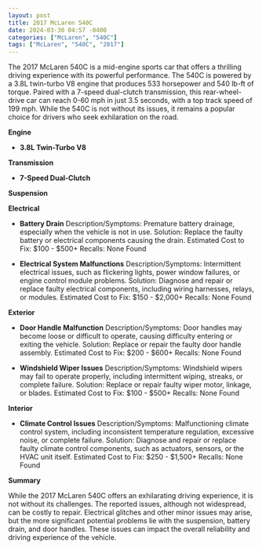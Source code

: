 ```yaml
---
layout: post
title: 2017 McLaren 540C
date: 2024-03-30 04:57 -0400
categories: ["McLaren", "540C"]
tags: ["McLaren", "540C", "2017"]
---
```

The 2017 McLaren 540C is a mid-engine sports car that offers a thrilling driving experience with its powerful performance. The 540C is powered by a 3.8L twin-turbo V8 engine that produces 533 horsepower and 540 lb-ft of torque. Paired with a 7-speed dual-clutch transmission, this rear-wheel-drive car can reach 0-60 mph in just 3.5 seconds, with a top track speed of 199 mph. While the 540C is not without its issues, it remains a popular choice for drivers who seek exhilaration on the road.

**Engine**

* **3.8L Twin-Turbo V8**

**Transmission**

* **7-Speed Dual-Clutch**

**Suspension**

**Electrical**

* **Battery Drain**
Description/Symptoms: Premature battery drainage, especially when the vehicle is not in use.
Solution: Replace the faulty battery or electrical components causing the drain.
Estimated Cost to Fix: $100 - $500+
Recalls: None Found

* **Electrical System Malfunctions**
Description/Symptoms: Intermittent electrical issues, such as flickering lights, power window failures, or engine control module problems.
Solution: Diagnose and repair or replace faulty electrical components, including wiring harnesses, relays, or modules.
Estimated Cost to Fix: $150 - $2,000+
Recalls: None Found

**Exterior**

* **Door Handle Malfunction**
Description/Symptoms: Door handles may become loose or difficult to operate, causing difficulty entering or exiting the vehicle.
Solution: Replace or repair the faulty door handle assembly.
Estimated Cost to Fix: $200 - $600+
Recalls: None Found

* **Windshield Wiper Issues**
Description/Symptoms: Windshield wipers may fail to operate properly, including intermittent wiping, streaks, or complete failure.
Solution: Replace or repair faulty wiper motor, linkage, or blades.
Estimated Cost to Fix: $100 - $500+
Recalls: None Found

**Interior**

* **Climate Control Issues**
Description/Symptoms: Malfunctioning climate control system, including inconsistent temperature regulation, excessive noise, or complete failure.
Solution: Diagnose and repair or replace faulty climate control components, such as actuators, sensors, or the HVAC unit itself.
Estimated Cost to Fix: $250 - $1,500+
Recalls: None Found

**Summary**

While the 2017 McLaren 540C offers an exhilarating driving experience, it is not without its challenges. The reported issues, although not widespread, can be costly to repair. Electrical glitches and other minor issues may arise, but the more significant potential problems lie with the suspension, battery drain, and door handles. These issues can impact the overall reliability and driving experience of the vehicle.
